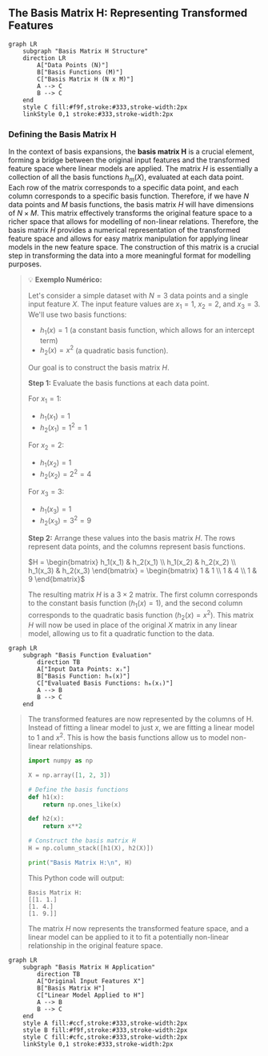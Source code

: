 ## The Basis Matrix H: Representing Transformed Features

```mermaid
graph LR
    subgraph "Basis Matrix H Structure"
    direction LR
        A["Data Points (N)"]
        B["Basis Functions (M)"]
        C["Basis Matrix H (N x M)"]
        A --> C
        B --> C
    end
    style C fill:#f9f,stroke:#333,stroke-width:2px
    linkStyle 0,1 stroke:#333,stroke-width:2px
```

### Defining the Basis Matrix H

In the context of basis expansions, the **basis matrix H** is a crucial element, forming a bridge between the original input features and the transformed feature space where linear models are applied. The matrix $H$ is essentially a collection of all the basis functions $h_m(X)$, evaluated at each data point. Each row of the matrix corresponds to a specific data point, and each column corresponds to a specific basis function. Therefore, if we have $N$ data points and $M$ basis functions, the basis matrix $H$ will have dimensions of $N \times M$. This matrix effectively transforms the original feature space to a richer space that allows for modelling of non-linear relations. Therefore, the basis matrix $H$ provides a numerical representation of the transformed feature space and allows for easy matrix manipulation for applying linear models in the new feature space. The construction of this matrix is a crucial step in transforming the data into a more meaningful format for modelling purposes.

[^5.1]: "In this chapter and the next we discuss popular methods for moving beyond linearity. The core idea in this chapter is to augment/replace the vector of inputs X with additional variables, which are transformations of X, and then use linear models in this new space of derived input features." *(Trecho de <Basis Expansions and Regularization>)*

> 💡 **Exemplo Numérico:**
>
> Let's consider a simple dataset with $N=3$ data points and a single input feature $X$. The input feature values are $x_1=1$, $x_2=2$, and $x_3=3$. We'll use two basis functions:
>
>  -  $h_1(x) = 1$ (a constant basis function, which allows for an intercept term)
>  -  $h_2(x) = x^2$ (a quadratic basis function).
>
>  Our goal is to construct the basis matrix $H$.
>
>  **Step 1:** Evaluate the basis functions at each data point.
>
>  For $x_1 = 1$:
>  - $h_1(x_1) = 1$
>  - $h_2(x_1) = 1^2 = 1$
>
>  For $x_2 = 2$:
>  - $h_1(x_2) = 1$
>  - $h_2(x_2) = 2^2 = 4$
>
>  For $x_3 = 3$:
>  - $h_1(x_3) = 1$
>  - $h_2(x_3) = 3^2 = 9$
>
>  **Step 2:** Arrange these values into the basis matrix $H$. The rows represent data points, and the columns represent basis functions.
>
>  $H = \begin{bmatrix}
>  h_1(x_1) & h_2(x_1) \\
>  h_1(x_2) & h_2(x_2) \\
>  h_1(x_3) & h_2(x_3)
> \end{bmatrix} = \begin{bmatrix}
>  1 & 1 \\
>  1 & 4 \\
>  1 & 9
> \end{bmatrix}$
>
>  The resulting matrix $H$ is a $3 \times 2$ matrix. The first column corresponds to the constant basis function ($h_1(x) = 1$), and the second column corresponds to the quadratic basis function ($h_2(x) = x^2$). This matrix $H$ will now be used in place of the original $X$ matrix in any linear model, allowing us to fit a quadratic function to the data.

```mermaid
graph LR
    subgraph "Basis Function Evaluation"
        direction TB
        A["Input Data Points: xᵢ"]
        B["Basis Function: hₘ(x)"]
        C["Evaluated Basis Functions: hₘ(xᵢ)"]
        A --> B
        B --> C
    end
```

>
>  The transformed features are now represented by the columns of H. Instead of fitting a linear model to just $x$, we are fitting a linear model to $1$ and $x^2$. This is how the basis functions allow us to model non-linear relationships.
>
>  ```python
>  import numpy as np
>
>  X = np.array([1, 2, 3])
>
>  # Define the basis functions
>  def h1(x):
>      return np.ones_like(x)
>
>  def h2(x):
>      return x**2
>
>  # Construct the basis matrix H
>  H = np.column_stack([h1(X), h2(X)])
>
>  print("Basis Matrix H:\n", H)
>  ```
>
>  This Python code will output:
>
>  ```
>  Basis Matrix H:
>  [[1. 1.]
>  [1. 4.]
>  [1. 9.]]
>  ```
>
>  The matrix $H$ now represents the transformed feature space, and a linear model can be applied to it to fit a potentially non-linear relationship in the original feature space.
```mermaid
graph LR
    subgraph "Basis Matrix H Application"
        direction TB
        A["Original Input Features X"]
        B["Basis Matrix H"]
        C["Linear Model Applied to H"]
        A --> B
        B --> C
    end
    style A fill:#ccf,stroke:#333,stroke-width:2px
    style B fill:#f9f,stroke:#333,stroke-width:2px
    style C fill:#cfc,stroke:#333,stroke-width:2px
    linkStyle 0,1 stroke:#333,stroke-width:2px
```
